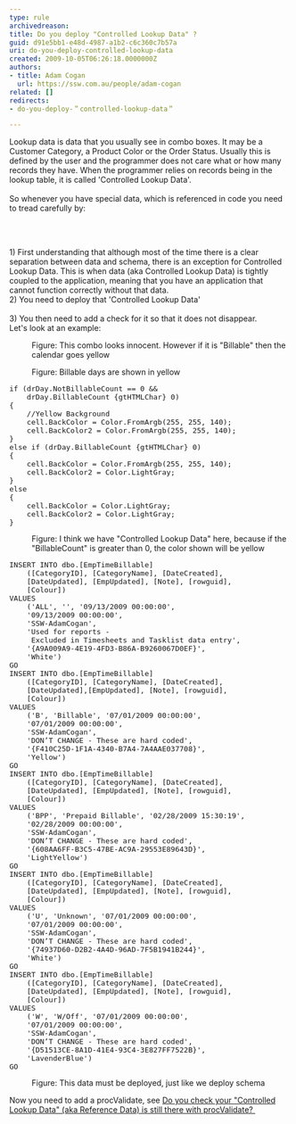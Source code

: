 ```yaml
---
type: rule
archivedreason: 
title: Do you deploy "Controlled Lookup Data" ?
guid: d91e5bb1-e48d-4987-a1b2-c6c360c7b57a
uri: do-you-deploy-controlled-lookup-data
created: 2009-10-05T06:26:18.0000000Z
authors:
- title: Adam Cogan
  url: https://ssw.com.au/people/adam-cogan
related: []
redirects:
- do-you-deploy-＂controlled-lookup-data＂

---
```



Lookup data is data that you usually see in combo boxes. It may be a Customer Category, a Product Color or the Order Status. Usually this is defined by the user and the programmer does not care what or how many records they have. When the programmer relies on records being in the lookup table, it is called 'Controlled Lookup Data'. <br>
<br>
So whenever you have special data,&#160;which is referenced in code you need to tread carefully by&#58; 

<br><excerpt class='endintro'></excerpt><br>

  <p style="margin&#58;0cm 0cm 0pt;">1) First understanding that although most of the time there is a clear separation between data and schema, there is an exception for Controlled Lookup Data. This is when data (aka Controlled Lookup Data) is tightly coupled to the&#160;application, meaning that you have an application that cannot function correctly without that data.</p>
<p style="margin&#58;0cm 0cm 0pt;">2) You need to deploy that 'Controlled Lookup Data'<br>
<br>
3) You then need to add a check for it so that it does not disappear. </p>
<p style="margin&#58;0cm 0cm 0pt;">Let's look at an example&#58;</p>
<dl class="image">
    <dt><img alt="" src="/PublishingImages/TimeProDropDown.png" /> </dt>
    <dd>Figure&#58; This combo looks innocent. However if it is &quot;Billable&quot; then the calendar goes yellow </dd>
</dl>
<dl class="image">
    <dt><img alt="" src="/PublishingImages/TimeProCalendar.png" /> </dt>
    <dd>Figure&#58;&#160;Billable days are shown in yellow </dd>
</dl>
<dl class="image">
    <dt><font class="ms-rteCustom-CodeArea" size="+0">
    <pre>if (drDay.NotBillableCount == 0 &amp;&amp; 
    drDay.BillableCount {gtHTMLChar} 0)
&#123;
    //Yellow Background
    cell.BackColor = Color.FromArgb(255, 255, 140);
    cell.BackColor2 = Color.FromArgb(255, 255, 140);
&#125;
else if (drDay.BillableCount {gtHTMLChar} 0)
&#123;
    cell.BackColor = Color.FromArgb(255, 255, 140);
    cell.BackColor2 = Color.LightGray;
&#125;
else
&#123;
    cell.BackColor = Color.LightGray;
    cell.BackColor2 = Color.LightGray;
&#125;
</pre>
    </font></dt>
    <dd>Figure&#58; I think we have &quot;Controlled Lookup Data&quot; here, because if the &quot;BillableCount&quot; is greater than 0, the color shown will be yellow </dd>
</dl>
<dl class="image">
    <dt><font class="ms-rteCustom-CodeArea" size="+0">
    <pre>INSERT INTO dbo.[EmpTimeBillable] 
    ([CategoryID], [CategoryName], [DateCreated], 
    [DateUpdated], [EmpUpdated], [Note], [rowguid], 
    [Colour]) 
VALUES 
    ('ALL', '', '09/13/2009 00&#58;00&#58;00', 
    '09/13/2009 00&#58;00&#58;00', 
    'SSW-AdamCogan', 
    'Used for reports - 
     Excluded in Timesheets and Tasklist data entry', 
    '&#123;A9A009A9-4E19-4FD3-B86A-B9260067D0EF&#125;', 
    'White')
GO
INSERT INTO dbo.[EmpTimeBillable] 
    ([CategoryID], [CategoryName], [DateCreated], 
    [DateUpdated],[EmpUpdated], [Note], [rowguid], 
    [Colour]) 
VALUES 
    ('B', 'Billable', '07/01/2009 00&#58;00&#58;00', 
    '07/01/2009 00&#58;00&#58;00', 
    'SSW-AdamCogan', 
    'DON’T CHANGE - These are hard coded', 
    '&#123;F410C25D-1F1A-4340-B7A4-7A4AAE037708&#125;', 
    'Yellow')
GO
INSERT INTO dbo.[EmpTimeBillable] 
    ([CategoryID], [CategoryName], [DateCreated], 
    [DateUpdated], [EmpUpdated], [Note], [rowguid], 
    [Colour]) 
VALUES 
    ('BPP', 'Prepaid Billable', '02/28/2009 15&#58;30&#58;19', 
    '02/28/2009 00&#58;00&#58;00', 
    'SSW-AdamCogan', 
    'DON’T CHANGE - These are hard coded', 
    '&#123;608AA6FF-B3C5-47BE-AC9A-29553E89643D&#125;', 
    'LightYellow')
GO
INSERT INTO dbo.[EmpTimeBillable] 
    ([CategoryID], [CategoryName], [DateCreated], 
    [DateUpdated], [EmpUpdated], [Note], [rowguid], 
    [Colour]) 
VALUES 
    ('U', 'Unknown', '07/01/2009 00&#58;00&#58;00', 
    '07/01/2009 00&#58;00&#58;00', 
    'SSW-AdamCogan', 
    'DON’T CHANGE - These are hard coded', 
    '&#123;74937D60-D2B2-4A4D-96AD-7F5B1941B244&#125;', 
    'White')
GO
INSERT INTO dbo.[EmpTimeBillable] 
    ([CategoryID], [CategoryName], [DateCreated], 
    [DateUpdated], [EmpUpdated], [Note], [rowguid], 
    [Colour]) 
VALUES 
    ('W', 'W/Off', '07/01/2009 00&#58;00&#58;00', 
    '07/01/2009 00&#58;00&#58;00', 
    'SSW-AdamCogan', 
    'DON’T CHANGE - These are hard coded', 
    '&#123;D51513CE-8A1D-41E4-93C4-3E827FF7522B&#125;', 
    'LavenderBlue')
GO
</pre>
    </font></dt>
    <dd>Figure&#58; This data must be deployed, just like we deploy schema </dd>
</dl>
Now you need&#160;to add a&#160;procValidate, see <a href="/Pages/DoYouCheckYourLookupDataAkaReferenceDataIsStillThereWithProcValidate.aspx">Do you check your &quot;Controlled Lookup Data&quot; (aka Reference Data) is still there with procValidate?&#160;</a> 



